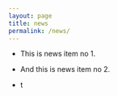 ```yaml
---
layout: page
title: news
permalink: /news/
---
```


- This is news item no 1.

- And this is news item no 2.

- t
